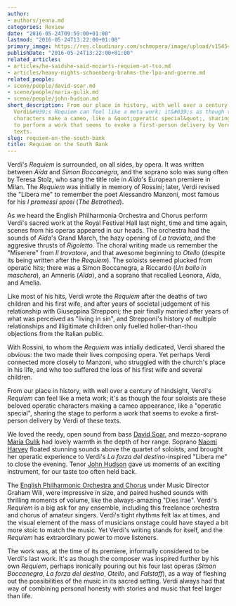 ```yaml
---
author:
- authors/jenna.md
categories: Review
date: "2016-05-24T09:59:00+01:00"
lastmod: "2016-05-24T13:22:00+01:00"
primary_image: https://res.cloudinary.com/schmopera/image/upload/v1545409169/media/webhook-uploads/1464083865911/2016-05-24---Southbank.gif
publishDate: "2016-05-24T13:22:00+01:00"
related_articles:
- articles/he-saidshe-said-mozarts-requiem-at-tso.md
- articles/heavy-nights-schoenberg-brahms-the-lpo-and-goerne.md
related_people:
- scene/people/david-soar.md
- scene/people/maria-gulik.md
- scene/people/john-hudson.md
short_description: From our place in history, with well over a century of hindsight,
  Verdi&#039;s Requiem can feel like a meta work; it&#039;s as though these beloved
  characters make a cameo, like a &quot;operatic special&quot;, sharing the stage
  to perform a work that seems to evoke a first-person delivery by Verdi of these
  texts.
slug: requiem-on-the-south-bank
title: Requiem on the South Bank
---
```


Verdi's *Requiem* is surrounded, on all sides, by opera. It was written between *Aïda* and *Simon Boccanegra*, and the soprano solo was sung often by Teresa Stolz, who sang the title role in *Aïda*'s European premiere in Milan. The *Requiem* was initially in memory of Rossini; later, Verdi revised the "Libera me" to remember the poet Alessandro Manzoni, most famous for his *I promessi sposi* (*The Betrothed*).

As we heard the English Philharmonia Orchestra and Chorus perform Verdi's sacred work at the Royal Festival Hall last night, time and time again, scenes from his operas appeared in our heads. The orchestra had the sounds of *Aïda*'s Grand March, the hazy opening of *La traviata*, and the aggresive thrusts of *Rigoletto*. The choral writing made us remember the "Miserere" from *Il trovatore*, and that awesome beginning to *Otello* (despite its being written after the *Requiem*). The soloists seemed plucked from operatic hits; there was a Simon Boccanegra, a Riccardo (*Un ballo in maschera*), an Amneris (*Aïda*), and a soprano that recalled Leonora, Aïda, and Amelia. 

Like most of his hits, Verdi wrote the *Requiem* after the deaths of two children and his first wife, and after years of societal judgement of his relationship with Giuseppina Strepponi; the pair finally married after years of what was perceived as "living in sin", and Strepponi's history of multiple relationships and illigitimate children only fuelled holier-than-thou objections from the Italian public.

With Rossini, to whom the *Requiem* was intially dedicated, Verdi shared the obvious: the two made their lives composing opera. Yet perhaps Verdi connected more closely to Manzoni, who struggled with the church's place in his life, and who too suffered the loss of his first wife and several children.

From our place in history, with well over a century of hindsight, Verdi's *Requiem* can feel like a meta work; it's as though the four soloists are these beloved operatic characters making a cameo appearance, like a "operatic special", sharing the stage to perform a work that seems to evoke a first-person delivery by Verdi of these texts.

We loved the reedy, open sound from bass [David Soar](/scene/people/david-soar/), and mezzo-soprano [Maria Gulik](/scene/people/maria-gulik/) had lovely warmth in the depth of her range. Soprano [Naomi Harvey](/scene/people/naomi-harvey/) floated stunning sounds above the quartet of soloists, and brought her operatic experience to Verdi's *La forza del destino*-inspired "Libera me" to close the evening. Tenor [John Hudson](/scene/people/john-hudson/) gave us moments of an exciting instrument, for our taste too often held back. 

The [English Philharmonic Orchestra and Chorus](http://www.englishphilharmonia.co.uk/content/11-our-orchestra) under Music Director Graham Wili, were impressive in size, and paired hushed sounds with thrilling moments of volume, like the always-amazing "Dies irae". Verdi's *Requiem* is a big ask for any ensemble, including this freelance orchestra and chorus of amateur singers. Verdi's tight rhythms felt lax at times, and the visual element of the mass of musicians onstage could have stayed a bit more stoic to match the music. Yet Verdi's writing stands for itself, and the *Requiem* has extraordinary power to move listeners.

The work was, at the time of its premiere, informally considered to be Verdi's last work. It's as though the composer was inspired further by his own *Requiem*, perhaps ironically pouring out his four last operas (*Simon Boccanegra*, *La forza del destino*, *Otello*, and *Falstaff*), as a way of fleshing out the possibilities of the music in its sacred setting. Verdi always had that way of combining personal honesty with stories and music that feel larger than life.
